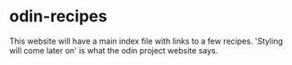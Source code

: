 # odin-recipes
This website will have a main index file with links to a few recipes.
'Styling will come later on' is what the odin project website says.